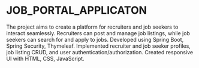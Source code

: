 # JOB_PORTAL_APPLICATON
The project aims to create a platform for recruiters and job seekers to interact seamlessly. Recruiters can post and manage job listings, while job seekers can search for and apply to jobs. 
Developed using Spring Boot, Spring Security, Thymeleaf. Implemented recruiter and job seeker profiles, job listing CRUD, and user authentication/authorization. Created responsive UI with HTML, CSS, JavaScript.
